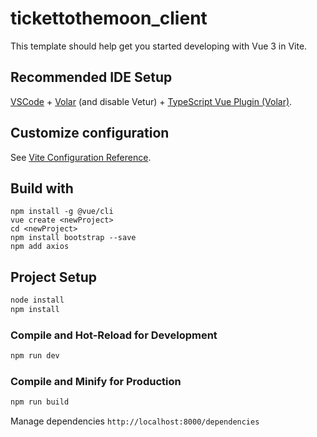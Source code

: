 <!-- TODO: -->
# tickettothemoon_client

This template should help get you started developing with Vue 3 in Vite.

## Recommended IDE Setup

[VSCode](https://code.visualstudio.com/) + [Volar](https://marketplace.visualstudio.com/items?itemName=Vue.volar) (and disable Vetur) + [TypeScript Vue Plugin (Volar)](https://marketplace.visualstudio.com/items?itemName=Vue.vscode-typescript-vue-plugin).

## Customize configuration

See [Vite Configuration Reference](https://vitejs.dev/config/).

## Build with
```
npm install -g @vue/cli
vue create <newProject>
cd <newProject>
npm install bootstrap --save
npm add axios

```

## Project Setup

```sh
node install
npm install
```

### Compile and Hot-Reload for Development

```sh
npm run dev
```

### Compile and Minify for Production
<!-- creates a folder called dist containing the output resources of the Vue application. As default this folder will be created in the root of the module.
Since in the Gradle world the output of a build is always contained in the build folder, we should also move the dist folder to /build. -->
```sh
npm run build
```
Manage dependencies
```http://localhost:8000/dependencies```  

